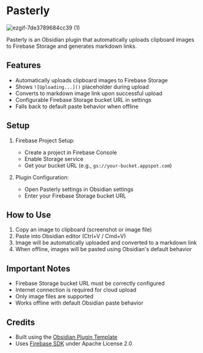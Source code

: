 # Pasterly
![ezgif-7de3789684cc39 (1)](https://github.com/user-attachments/assets/71703ea2-fe0e-4602-8fe0-13c32abda6a2)


Pasterly is an Obsidian plugin that automatically uploads clipboard images to Firebase Storage and generates markdown links.

## Features

- Automatically uploads clipboard images to Firebase Storage
- Shows `![Uploading...]()` placeholder during upload
- Converts to markdown image link upon successful upload
- Configurable Firebase Storage bucket URL in settings
- Falls back to default paste behavior when offline

## Setup

1. Firebase Project Setup:
   - Create a project in Firebase Console
   - Enable Storage service
   - Get your bucket URL (e.g., `gs://your-bucket.appspot.com`)

2. Plugin Configuration:
   - Open Pasterly settings in Obsidian settings
   - Enter your Firebase Storage bucket URL

## How to Use

1. Copy an image to clipboard (screenshot or image file)
2. Paste into Obsidian editor (Ctrl+V / Cmd+V)
3. Image will be automatically uploaded and converted to a markdown link
4. When offline, images will be pasted using Obsidian's default behavior

## Important Notes

- Firebase Storage bucket URL must be correctly configured
- Internet connection is required for cloud upload
- Only image files are supported
- Works offline with default Obsidian paste behavior

## Credits

- Built using the [Obsidian Plugin Template](https://github.com/obsidianmd/obsidian-sample-plugin)
- Uses [Firebase SDK](https://firebase.google.com/) under Apache License 2.0
